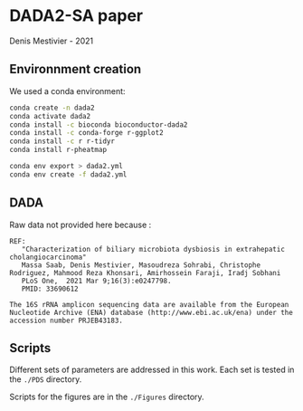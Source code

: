 # DADA2-SA paper

Denis Mestivier - 2021

## Environnment creation

We used a conda environment:

```bash
conda create -n dada2
conda activate dada2
conda install -c bioconda bioconductor-dada2
conda install -c conda-forge r-ggplot2
conda install -c r r-tidyr 
conda install r-pheatmap
```

```bash
conda env export > dada2.yml
conda env create -f dada2.yml
```

## DADA

Raw data not provided here because :

```
REF:
   "Characterization of biliary microbiota dysbiosis in extrahepatic cholangiocarcinoma"
   Massa Saab, Denis Mestivier, Masoudreza Sohrabi, Christophe Rodriguez, Mahmood Reza Khonsari, Amirhossein Faraji, Iradj Sobhani
   PLoS One,  2021 Mar 9;16(3):e0247798.
   PMID: 33690612

The 16S rRNA amplicon sequencing data are available from the European
Nucleotide Archive (ENA) database (http://www.ebi.ac.uk/ena) under the
accession number PRJEB43183.
```

## Scripts

Different sets of parameters are addressed in this work.
Each set is tested in the `./PDS` directory.

Scripts for the figures are in the `./Figures` directory.

